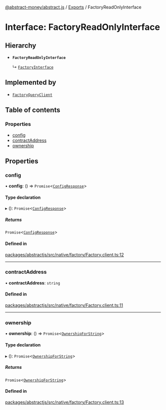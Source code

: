 [@abstract-money/abstract.js](../README.md) / [Exports](../modules.md) / FactoryReadOnlyInterface

# Interface: FactoryReadOnlyInterface

## Hierarchy

- **`FactoryReadOnlyInterface`**

  ↳ [`FactoryInterface`](FactoryInterface.md)

## Implemented by

- [`FactoryQueryClient`](../classes/FactoryQueryClient.md)

## Table of contents

### Properties

- [config](FactoryReadOnlyInterface.md#config)
- [contractAddress](FactoryReadOnlyInterface.md#contractaddress)
- [ownership](FactoryReadOnlyInterface.md#ownership)

## Properties

### config

• **config**: () => `Promise`<[`ConfigResponse`](FactoryTypes.ConfigResponse.md)\>

#### Type declaration

▸ (): `Promise`<[`ConfigResponse`](FactoryTypes.ConfigResponse.md)\>

##### Returns

`Promise`<[`ConfigResponse`](FactoryTypes.ConfigResponse.md)\>

#### Defined in

[packages/abstractjs/src/native/factory/Factory.client.ts:12](https://github.com/AbstractSDK/frontend/blob/07410073/packages/abstractjs/src/native/factory/Factory.client.ts#L12)

___

### contractAddress

• **contractAddress**: `string`

#### Defined in

[packages/abstractjs/src/native/factory/Factory.client.ts:11](https://github.com/AbstractSDK/frontend/blob/07410073/packages/abstractjs/src/native/factory/Factory.client.ts#L11)

___

### ownership

• **ownership**: () => `Promise`<[`OwnershipForString`](FactoryTypes.OwnershipForString.md)\>

#### Type declaration

▸ (): `Promise`<[`OwnershipForString`](FactoryTypes.OwnershipForString.md)\>

##### Returns

`Promise`<[`OwnershipForString`](FactoryTypes.OwnershipForString.md)\>

#### Defined in

[packages/abstractjs/src/native/factory/Factory.client.ts:13](https://github.com/AbstractSDK/frontend/blob/07410073/packages/abstractjs/src/native/factory/Factory.client.ts#L13)
